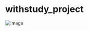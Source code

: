 # withstudy_project
![image](https://user-images.githubusercontent.com/77221790/168614422-bf477c8f-3030-4036-9467-485c098ee761.png)
